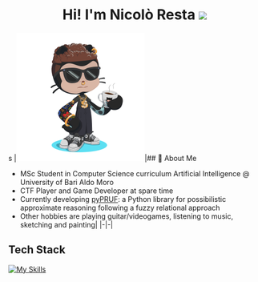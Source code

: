 <h1 align="center"> Hi! I'm Nicolò Resta <img src="https://media.giphy.com/media/hvRJCLFzcasrR4ia7z/giphy.gif" width="35"></h1

s
|<img src="https://github.com/ashkihotah/ashkihotah/blob/main/my_octocat.png" width="256">|## 🚀 About Me
- MSc Student in Computer Science curriculum Artificial Intelligence @ University of Bari Aldo Moro
- CTF Player and Game Developer at spare time
- Currently developing [pyPRUF](https://github.com/ashkihotah/pyPRUF): a Python library for possibilistic approximate reasoning following a fuzzy relational approach
- Other hobbies are playing guitar/videogames, listening to music, sketching and painting|
|-|-|

## Tech Stack
[![My Skills](https://skillicons.dev/icons?i=linux,kali,bash,powershell,c,cpp,cmake,java,mysql,py,pytorch,tensorflow,godot,matlab,php,html,javascript,processing,md,git,github,docker,vscode,neovim,vim,pycharm,sublime,idea,eclipse,latex)](https://skillicons.dev)

